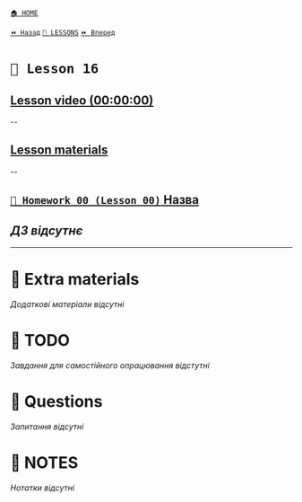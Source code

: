 [`🏠 HOME`](../../README.md)  

[`⏪ Назад`](../15/README.md)  [`📗 LESSONS`](../README.md)  [`⏩ Вперед`](../17/README.md)  

# `📗 Lesson 16`

## [Lesson video (00:00:00)]()

--

## [Lesson materials]()

--

## [`📕 Homework 00 (Lesson 00)` Назва]()  
*ДЗ відсутнє*
--

---

# 📘 Extra materials

*Додаткові матеріали відсутні*

# 📘 TODO
*Завдання для самостійного опрацювання відстутні*

# 📘 Questions
*Запитання відсутні*

# 📘 NOTES
*Нотатки відсутні*